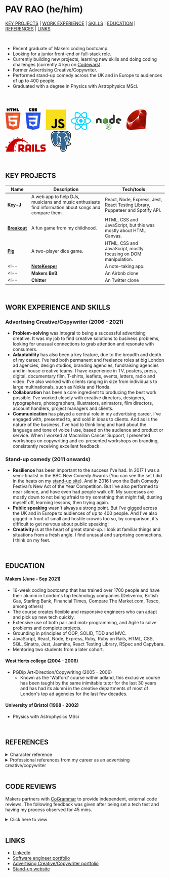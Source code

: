 # PAV RAO (he/him)

[KEY PROJECTS](https://github.com/pav0107/CV#Projects) | [WORK EXPERIENCE](https://github.com/pav0107/CV#Work-Experience) | [SKILLS](https://github.com/pav0107/CV#Skills) | [EDUCATION](https://github.com/pav0107/CV#Education) | [REFERENCES](https://github.com/pav0107/CV#References) | [LINKS](https://github.com/pav0107/CV#Links)

<br/>

- Recent graduate of Makers coding bootcamp.
- Looking for a junior front-end or full-stack role.
- Currently building new projects, learning new skills and doing coding challenges (currently 4 kyu on [Codewars](https://www.codewars.com/users/pav0107)).
- Former Advertising Creative/Copywriter.
- Performed stand-up comedy across the UK and in Europe to audiences of up to 400 people.
- Graduated with a degree in Physics with Astrophysics MSci.
 
<br/>
<br/>

<img src="https://github.com/pav0107/CV/blob/master/HTML5.svg" width="48">&nbsp;&nbsp;&nbsp;
<img src="https://github.com/pav0107/CV/blob/master/CSS.svg" width="48">&nbsp;&nbsp;&nbsp;
<img src="https://github.com/pav0107/CV/blob/master/JS.svg" width="64">&nbsp;&nbsp;&nbsp;
<img src="https://github.com/pav0107/CV/blob/master/React.svg" width="64">&nbsp;&nbsp;&nbsp;
<img src="https://github.com/pav0107/CV/blob/master/node.svg" width="80">&nbsp;&nbsp;&nbsp;
<img src="https://github.com/pav0107/CV/blob/master/Ruby.svg" width="64">&nbsp;&nbsp;&nbsp;
<img src="https://github.com/pav0107/CV/blob/master/rails.svg" width="128">&nbsp;&nbsp;&nbsp;
<img src="https://github.com/pav0107/CV/blob/master/psql.svg" width="64">&nbsp;&nbsp;&nbsp;

<br/>

## KEY PROJECTS

| Name                         | Description       | Tech/tools        |
| ---------------------------- | ----------------- | ----------------- |
| **[Key-J](https://key-j-app.herokuapp.com/)**            | A web app to help DJs, musicians and music enthusiasts find information about songs and compare them. | React, Node, Express, Jest, React Testing Library, Puppeteer and Spotify API. |
| **[Breakout](https://pav0107.github.io/breakout-game/)** | A fun game from my childhood. | HTML, CSS and JavaScript, but this was mostly about HTML Canvas. |
| **[Pig](https://pav0107.github.io/pig-dice-game-/)** | A two-player dice game. | HTML, CSS and JavaScript, mostly focusing on DOM manipulation. |
<!-- | **[NoteKeeper](https://dramatic-flavor.surge.sh/)** | A note-taking app. | HTML, CSS, JavaScript and Jasmine. | -->
<!-- | **Makers BnB** | An Airbnb clone | Ruby, RSpec              | -->
<!-- | **Chitter** | An Twitter clone | Ruby, RSpec or JavaScript and Jasmine      | -->


<br/>

## WORK EXPERIENCE AND SKILLS

### Advertising Creative/Copywriter (2006 - 2021)

- **Problem-solving** was integral to being a successful advertising creative. It was my job to find creative solutions to business problems, looking for unusual connections to grab attention and resonate with consumers.
- **Adaptability** has also been a key feature, due to the breadth and depth of my career. I’ve had both permanent and freelance roles at big London ad agencies, design studios, branding agencies, fundraising agencies and in-house creative teams. I have experience in TV, posters, press, digital, documentary film, T-shirts, leaflets, events, letters, radio and video. I’ve also worked with clients ranging in size from individuals to large multinationals, such as Nokia and Honda.
- **Collaboration** has been a core ingredient to producing the best work possible. I’ve worked closely with creative directors, designers, typographers, photographers, illustrators, animators, film directors, account handlers, project managers and clients. 
- **Communication** has played a central role in my advertising career. I've engaged with, presented to, and sold in ideas to clients. And as is the nature of the business, I've had to think long and hard about the language and tone of voice I use, based on the audience and product or service. When I worked at Macmillan Cancer Support, I presented workshops on copywriting and co-presented workshops on branding, consistently receiving excellent feedback.

### Stand-up comedy (2011 onwards)

- **Resilience** has been important to the success I've had. In 2017 I was a semi-finalist in the BBC New Comedy Awards (You can see the set I did in the heats on my [stand-up site](http://pavrao.com/)). And in 2016 I won the Bath Comedy Festival’s New Act of the Year Competition. But I've also performed to near silence, and have even had people walk off. My successes are mostly down to not being afraid to try something that might fail, dusting myself off, learning lessons, then trying again.
- **Public speaking** wasn't always a strong point. But I’ve gigged across the UK and in Europe to audiences of up to 400 people. And I've also gigged in front of small and hostile crowds too so, by comparison, it's difficult to get nervous about public speaking!
- **Creativity** is at the heart of great stand-up. I look at familiar things and situations from a fresh angle. I find unusual and surprising connections. I think on my feet.


<br/>

<!-- ## SKILLS

#### Adaptability

In my first job as an advertising creative/writer I was tasked with leading in the creation of a documentary on music torture for human rights charity Reprieve. I had precisely zero experience of making documentary films. 

I threw myself into it, doing tonnes of research and creating a structure to tell a compelling story. I also made sure I crafted the right questions for people I would interview. I had precisely zero experience in conducting interviews. 

I ended up interviewing Tony Benn, Robert Del Naja (Massive Attack), Philippe Sands QC (Professor of Law at UCL), Dr William Hopkins (consultant psychiatrist at the Medical Foundation for the Care of Victims of Torture), Moazzam Begg (former prisoner at Guantanamo Bay), Ruhal Ahmed (former prisoner at Guantanamo Bay) and Christopher Arendt (former guard at Guantanamo Bay). Thankfully, the interviews went really well, I had tonnes of great material to work with and my boss was happy. 

#### Initiative

I'm always looking to be pro-active. As an example, I approached Campaign Against Arms Trade (CAAT) with the art-director I was working with, to see if we could help on any projects. They asked if we could come up with a stunt for their Global Day of Action on Military Spending on 15th April. We provided them with a selection of ideas, one of which they developed.

The stunt took place outside the Houses of Parliament and featured protestors from CAAT, CND, Disarm DSEi and Pax Christi. You can see a video of the event [here](https://www.youtube.com/watch?v=e_1FtEY-gp0).

#### Attention to detail

As a copywriter I was used to sweating over not just how sentences were phrased, but individual words too, because I knew the difference it made. 

In stand-up, feedback is instant and crystal clear. I became acutely aware that even the way I intonated a _single_ word meant the diffence between getting a laugh and not, so I'm used to paying incredibly close attention to even the smallest of details.

#### Big picture thinking

In both advertising and stand-up everything started with the big idea. I knew that time spent properly here made the biggest difference down the line. I could get past the obvious thoughts and into more original, fertile territory. Details are vital, but the phrase 'polishing a turd' is well-known in adland for a reason.

<br/> -->

## EDUCATION

#### Makers (June - Sep 2021)
- 16-week coding bootcamp that has trained over 1700 people and have their alumni in London's top technology companies (Deliveroo, British Gas, Starling Bank, Financial Times, Compare The Market.com, Tesco, among others)
- The course creates flexible and responsive engineers who can adapt and pick up new tech quickly.
- Extensive use of both pair and mob-programming, and Agile to solve problems and complete projects.
- Grounding in principles of OOP, SOLID, TDD and MVC.
- JavaScript, React, Node, Express, Ruby, Ruby on Rails, HTML, CSS, SQL, Sinatra, Jest, Jasmine, React Testing Library, RSpec and Capybara.
- Mentoring two students from a later cohort.

#### West Herts college (2004 - 2006)
- PGDip Art-Direction/Copywriting (2005 - 2006)
  - Known as the 'Watford' course within adland, this exclusive course has been taught by the same inimitable tutor for the last 30 years and has had its alumni in the creative departments of most of London's top ad agencies for the last few decades. 

#### University of Bristol (1998 - 2002)
- Physics with Astrophysics MSci

<br/>

## REFERENCES

<details>
  <summary>Character reference</summary>

> “I have known Pav for over 25 years, and he has always impressed with his analytical mind & sense of humour. He is creative, a great problem solver and communicator, all of which are ideal attributes for a software developer.”  
> _Jonathan del Strother, Audioboom CTO_
 
</details>

<details>
  <summary>Professional references from my career as an advertising creative/copywriter</summary>
 
> “Working with Pav was fantastic - we are only a small charity and the pro-bono help that he has given us has been wonderful. He listened to our thoughts and creatively incorporated them into his suggestions. He has also stayed with us, volunteering his time, throughout a daunting process of taking the creatives through to reality. Thanks Pav!”  
_Julia Lalla-Maharajh OBE, Founder of Orchid Project_

> “I've worked with many writers over the years, few are as good as Pav. He combines razor sharp ideas, with a work ethic that many senior people could learn a great deal from. He's a rare talent. I couldn't recommend him highly enough.”  
> _Peter Henshaw, Managing Director/ Digital Technologist / Cannes Lions Judge_

>“Pav is one of those creatives who you beg the creative director to put on your brief. He's charming to be around and full of great ideas. He has a solution to any obstacle you throw at him, no matter how ridiculous (and they can be crazy requests) but Pav always takes feedback in stride and works with you to develop the best work possible. I would 100% recommend Pav, he is a real asset to any team.”  
> _Chiya Louie, Client Services Director, Head of Sport at Bright Partnership_

>“Pav is smart, ideas-oriented and easy to work with. He has a calmness about him that I have really valued, especially when things are busy. He's interested in the world around him, which makes a difference in a copywriter, works hard and is a gracious team member.”  
_Karin Weatherup, Supporter insight digger and creative director - fundraising_
 
[See them on LinkedIn](https://www.linkedin.com/in/pav-rao-0a46453b/)
 
</details>



<br/>

## CODE REVIEWS

Makers partners with [CoGrammar](https://www.cogrammar.com/) to provide independent, external code reviews.
The following feedback was given after being set a tech test and having my process observed for 45 mins.
<details>
  <summary>Click here to view</summary>
 
  </br>
  
  **On following TDD:**

  > "You have based your tests on behaviours in order to keep your code
  > properly decoupled from the tests and this also meant that the tests were
  > client-oriented with the acceptance criteria properly encoded in the
  > algorithm."

  > "Your test progression made logical sense and you used it in order to make
  > incremental transformations to the code so that with each specific test, the
  > solution becomes more general."

  **On programming fluently:**

  > "You are very fluent with Ruby and RSpec syntax and language
  > constructs. You are also aware of built-in methods in Ruby and how to use them
  > correctly."

  **On debugging:**

  > "You have read failing test messages carefully and used the
  > information from RSpec’s failing tests well to determine what could be causing
  > problems and this helped you to make well-informed changes to fix bugs."

  > "You allowed yourself to look up documentation quickly when you
  > were not sure of syntax which allowed you to make efficient use of your
  > resources."

  **On modelling:**

  > "You chose to model your solution as a single method in a class. This
  > was a simple enough place to start and this allowed for enough functionality
  > to handle the entire problem, without over-engineering the solution. This
  > meant that you could extract methods as and when needed to adhere to the
  > single-responsibility principle."

  > "Your algorithm made logical sense and you were making great progress through
  > the exercise."

  **On having a methodical approach to solving problems:**

  > "You adhered to the red-green-refactor cycle by maintaining a
  > behaviour-first approach. You also prioritised the core and simpler cases over
  > the edge cases and more complex scenarios, allowing you to provide the client
  > with immediate value. Your tests also progressed logically, giving your
  > development cycle a sensible direction."

  > "You used research really well in your development process so that
  > you were able to avoid adding unnecessary bugs to the code."

  **On using an agile development process:**

  > You have clarified well what the requirements are for the system and
  > asked good questions about the main requirements and some common edge cases."

  **On writing code that's easy to change:**

  > "You are once again using Git commits regularly when tests pass which
  > ensures that you take advantage of having previous working versions to fall
  > back on."

  > "Your tests are again sufficiently decoupled from the code by making use of
  > tests based on the overall behaviours as were discussed by the client."

  **On justifying the way I work:**

  > "You vocalised yourself quite well. Your comments were audible and
  > you provided valid justifications for your steps. You gave a really good
  > insight as to what your thought process was as you were making decisions."
</details>


<br/>

## LINKS

- [LinkedIn](https://www.linkedin.com/in/pav-rao-0a46453b/)
- [Software engineer portfolio](http://pavrao.io/)
- [Advertising Creative/Copywriter portfolio](https://www.pavt.co.uk/)
- [Stand-up website](http://pavrao.com/)

